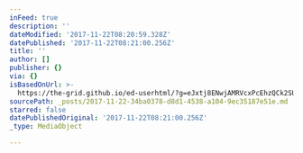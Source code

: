 ```yaml
---
inFeed: true
description: ''
dateModified: '2017-11-22T08:20:59.328Z'
datePublished: '2017-11-22T08:21:00.256Z'
title: ''
author: []
publisher: {}
via: {}
isBasedOnUrl: >-
  https://the-grid.github.io/ed-userhtml/?g=eJxtj8ENwjAMRVcxPcEhzQCk2SUkqRRU7Cp1KBViF2bpZA3ypRKV3sH-9pNlM_mcRgZextg1HF-s7-7pJG3s-oWKOSkllTAnDDS3hAO5AB30BT0nwvMF3vs9IZAvj4jc3igsVfKEvzs1KjsXjmUhRy4ZoXfDFK__489BozUoZY2WT-wGYTBg6g
sourcePath: _posts/2017-11-22-34ba0378-d8d1-4538-a104-9ec35187e51e.md
starred: false
datePublishedOriginal: '2017-11-22T08:21:00.256Z'
_type: MediaObject

---
```

<script type="text/javascript"> <!--        window.onload = function() {            document.body.oncontextmenu = function () {                return false;            }        }    // --></script>